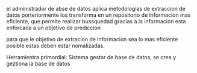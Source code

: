 el administrador de abse de datos aplica metodologias de extraccion de datos
porteriormente los transforma en un repositorio de informacion mas eficiente, que permite realizar bussquedad gracias a la informacion esta enforcada a un objetivo de prediccion

para que le objetivo de extracion de informacion sea lo mas eficiente posible estas deben estar nomalizadas.

Herramientra primordial: Sistema gestor de base de datos, se crea y geztiona la base de datos


